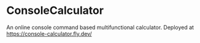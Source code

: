 # ConsoleCalculator
An online console command based multifunctional calculator. Deployed at https://console-calculator.fly.dev/
